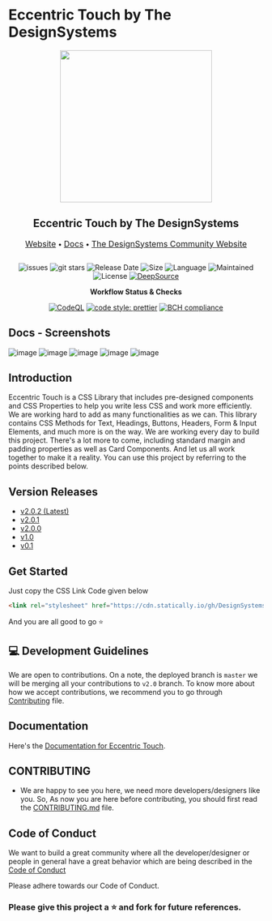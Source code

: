 # Eccentric Touch by The DesignSystems

<div style="margin-bottom: 2em;">
<p align="center">
  <img src="src/bin/contribution_image_assets/main.png" style="width: 300px; border-radius: 10; " width="200">
</p>
  <h2 align="center">Eccentric Touch by The DesignSystems</h2>
  <p align="center">
  <span>
    <a style="font-size: 16px;" href="https://DesignSystemsOSS.github.io/eccentrictouch.website.frontend">Website</a> &bullet;
    <a style="font-size: 16px;" href="https://DesignSystemsOSS.github.io/eccentrictouch.docs">Docs</a>  &bullet;
    <a style="font-size: 16px;" href="https://DesignSystemsOSS.github.io/community">The DesignSystems Community Website</a>
  </span>
  </p>
</div>

<div align="center">
  
  ![issues](https://img.shields.io/github/issues/DesignSystemsOSS/eccentrictouch)
  ![git stars](https://img.shields.io/github/stars/DesignSystemsOSS/eccentrictouch)
  ![Release Date](https://img.shields.io/github/release-date/DesignSystemsOSS/eccentrictouch)
  ![Size](https://img.shields.io/github/repo-size/DesignSystemsOSS/eccentrictouch)
  ![Language](https://img.shields.io/github/languages/top/DesignSystemsOSS/eccentrictouch)
  ![Maintained](https://img.shields.io/maintenance/yes/2021)
  ![License](https://img.shields.io/badge/license-Apache-brightgreen)
  [![DeepSource](https://deepsource.io/gh/DesignSystemsOSS/eccentrictouch.svg/?label=resolved+issues&show_trend=true&token=Leb3o-m3oZ-ukIwk-s8hO4eR)](https://deepsource.io/gh/DesignSystemsOSS/eccentrictouch/?ref=repository-badge)

</div>

<div align="center">
  
**Workflow Status & Checks**

[![CodeQL](https://github.com/DesignSystemsOSS/eccentrictouch/actions/workflows/codeql-analysis.yml/badge.svg?branch=v2.0)](https://github.com/DesignSystemsOSS/eccentrictouch/actions/workflows/codeql-analysis.yml)
[![code style: prettier](https://img.shields.io/badge/code_style-prettier-ff69b4.svg)](https://github.com/prettier/prettier)
[![BCH compliance](https://bettercodehub.com/edge/badge/DesignSystemsOSS/eccentrictouch?branch=master)](https://bettercodehub.com/)

</div>

## Docs - Screenshots

![image](https://user-images.githubusercontent.com/62352288/120595015-63c93500-c45f-11eb-8d4b-366cb03f14ff.png)
![image](https://user-images.githubusercontent.com/62352288/120595059-6f1c6080-c45f-11eb-916c-9edf113774cd.png)
![image](https://user-images.githubusercontent.com/62352288/120595084-76dc0500-c45f-11eb-8e49-f4810e731858.png)
![image](https://user-images.githubusercontent.com/62352288/120595148-93783d00-c45f-11eb-8a3c-605f195e6547.png)
![image](https://user-images.githubusercontent.com/62352288/120595181-9e32d200-c45f-11eb-8bd6-6f2197935d19.png)


## Introduction

Eccentric Touch is a CSS Library that includes pre-designed components and CSS Properties to help you write less CSS and work more efficiently. We are working hard to add as many functionalities as we can. This library contains CSS Methods for Text, Headings, Buttons, Headers, Form & Input Elements, and much more is on the way. We are working every day to build this project. There's a lot more to come, including standard margin and padding properties as well as Card Components. And let us all work together to make it a reality. You can use this project by referring to the points described below.

## Version Releases

- [v2.0.2 (Latest)](https://github.com/DesignSystemsOSS/eccentrictouch/releases/tag/v2.0.2)
- [v2.0.1](https://github.com/DesignSystemsOSS/eccentrictouch/releases/tag/v2.0.1)
- [v2.0.0](https://github.com/DesignSystemsOSS/eccentrictouch/releases/tag/v2.0.0)
- [v1.0](https://github.com/DesignSystemsOSS/eccentrictouch/releases/tag/v1.0)
- [v0.1](https://github.com/DesignSystemsOSS/eccentrictouch/releases/tag/v.0.1)

## Get Started

Just copy the CSS Link Code given below

```html
<link rel="stylesheet" href="https://cdn.statically.io/gh/DesignSystemsOSS/eccentrictouch/v2/stable/src/lib/eccentric.css">
```

And you are all good to go :star:

## 💻 Development Guidelines
We are open to contributions. On a note, the deployed branch is `master` we will be merging all your contributions to `v2.0` branch. To know more about how we accept contributions, we recommend you to go through [Contributing](CONTRIBUTING.md) file.

## Documentation

Here's the [Documentation for Eccentric Touch](https://designsystemsoss.github.io/eccentrictouch.docs/).

## CONTRIBUTING
- We are happy to see you here, we need more developers/designers like you. So, As now you are here before contributing, you should first read the 
[CONTRIBUTING.md](CONTRIBUTING.md) file. 

## Code of Conduct 
We want to build a great community where all the developer/designer or people in general have a great behavior which are being described in the [Code of Conduct](CODE_OF_CONDUCT.md)

Please adhere towards our Code of Conduct.

### Please give this project a :star: and fork for future references.
